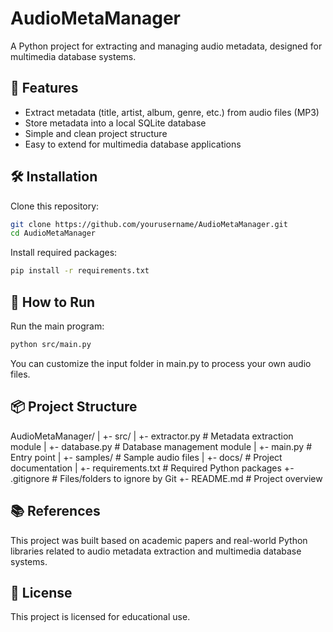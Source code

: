 # AudioMetaManager

A Python project for extracting and managing audio metadata, designed for multimedia database systems.

## 🎯 Features

- Extract metadata (title, artist, album, genre, etc.) from audio files (MP3)
- Store metadata into a local SQLite database
- Simple and clean project structure
- Easy to extend for multimedia database applications

## 🛠️ Installation

Clone this repository:

```bash
git clone https://github.com/yourusername/AudioMetaManager.git
cd AudioMetaManager
```

Install required packages:
```bash
pip install -r requirements.txt
```

## 🚀 How to Run

Run the main program:

```bash
python src/main.py
```

You can customize the input folder in main.py to process your own audio files.

## 📦 Project Structure

AudioMetaManager/
  |
  +- src/
  |   +- extractor.py    # Metadata extraction module
  |   +- database.py     # Database management module
  |   +- main.py         # Entry point
  |
  +- samples/            # Sample audio files
  |
  +- docs/               # Project documentation
  |
  +- requirements.txt    # Required Python packages
  +- .gitignore          # Files/folders to ignore by Git
  +- README.md           # Project overview


## 📚 References

This project was built based on academic papers and real-world Python libraries related to audio metadata extraction and multimedia database systems.

## 📜 License

This project is licensed for educational use.



